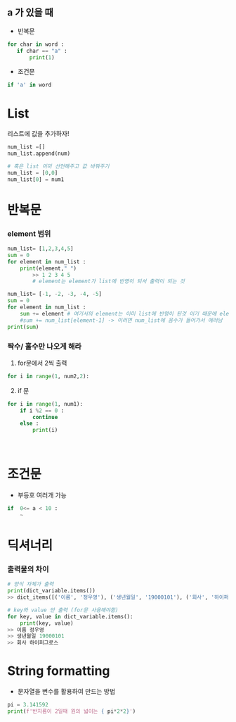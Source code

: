 ## a 가 있을 때 
* 반복문 
 ``` python 
 for char in word :
    if char == "a" :
        print(1)
```

* 조건문
```python
if 'a' in word
```

# List
리스트에 값을 추가하자!
```python
num_list =[]
num_list.append(num)

# 혹은 list 이미 선언해주고 값 바꿔주기
num_list = [0,0]
num_list[0] = num1 
```

# 반복문

### element 범위
```python
num_list= [1,2,3,4,5]
sum = 0
for element in num_list :
    print(element," ") 
        >> 1 2 3 4 5
        # element는 element가 list에 반영이 되서 출력이 되는 것

num_list= [-1, -2, -3, -4, -5]
sum = 0
for element in num_list :
    sum += element # 여기서의 element는 이미 list에 반영이 된것 이기 때문에 element를 바로 sum해도 무방
    #sum += num_list[element-1] -> 이러면 num_list에 음수가 들어가서 에러남
print(sum)


```
### 짝수/ 홀수만 나오게 해라
1. for문에서 2씩 출력 
``` python
for i in range(1, num2,2): 
```
2. if 문
``` python
for i in range(1, num1): 
    if i %2 == 0 :
        continue
    else :
        print(i)
```

  </br>

# 조건문
* 부등호 여러개 가능 
```python
if  0<= a < 10 :
    ~

```

# 딕셔너리
### 출력물의 차이
```python
# 양식 자체가 출력
print(dict_variable.items())  
>> dict_items([('이름', '정우영'), ('생년월일', '19000101'), ('회사', '하이퍼그로스')])

# key와 value 만 출력 (for문 사용해야함)
for key, value in dict_variable.items():
    print(key, value)
>> 이름 정우영
>> 생년월일 19000101
>> 회사 하이퍼그로스

```

# String formatting
* 문자열을 변수를 활용하여 만드는 방법
```python
pi = 3.141592
print(f'반지름이 2일때 원의 넓이는 { pi*2*2}')
```